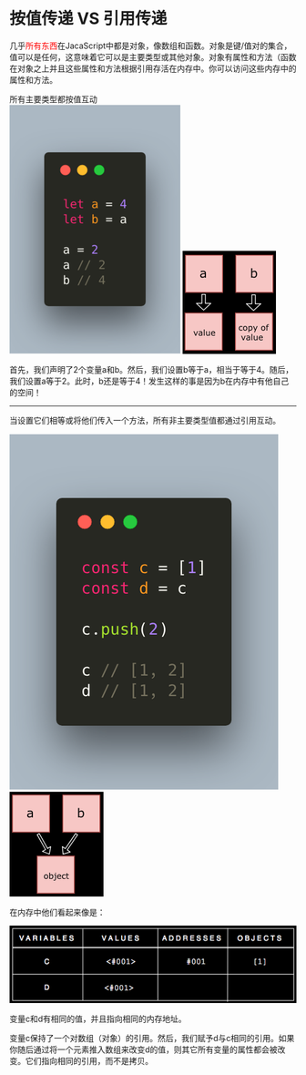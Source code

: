 # 按值传递 VS 引用传递

几乎<font color=#FF0000>所有东西</font>在JacaScript中都是对象，像数组和函数。对象是键/值对的集合，值可以是任何，这意味着它可以是主要类型或其他对象。对象有属性和方法（函数在对象之上并且这些属性和方法根据引用存活在内存中。你可以访问这些内存中的属性和方法。

所有主要类型都按值互动 <br>
![img](./img/1.png) ![img](./img/2.png) 

首先，我们声明了2个变量a和b。然后，我们设置b等于a，相当于等于4。随后，我们设置a等于2。此时，b还是等于4！发生这样的事是因为b在内存中有他自己的空间！
***
当设置它们相等或将他们传入一个方法，所有非主要类型值都通过引用互动。

![img](./img/3.png) ![img](./img/4.png) 

在内存中他们看起来像是：

![img](./img/5.png) 

变量c和d有相同的值，并且指向相同的内存地址。

变量c保持了一个对数组（对象）的引用。然后，我们赋予d与c相同的引用。如果你随后通过将一个元素推入数组来改变d的值，则其它所有变量的属性都会被改变。它们指向相同的引用，而不是拷贝。

